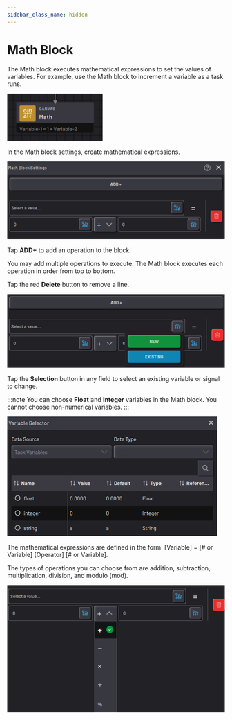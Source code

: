 ```yaml
---
sidebar_class_name: hidden
---
```


# Math Block

The Math block executes mathematical expressions to set the values of variables. For example, use the Math block to increment a variable as a task runs.

![](../Images/TaskCanvasBlockGlossary/Canvas-Math-Block.png)

In the Math block settings, create mathematical expressions.

![](../Images/TaskCanvasBlockGlossary/Canvas-Math-Settings.png)

Tap **ADD+** to add an operation to the block.

You may add multiple operations to execute. The Math block executes each operation in order from top to bottom.

Tap the red **Delete** button to remove a line.

![](../Images/TaskCanvasBlockGlossary/Canvas-Math-Settings-Selector.png)

Tap the **Selection** button in any field to select an existing variable or signal to change.

:::note
You can choose **Float** and **Integer** variables in the Math block. You cannot choose non-numerical variables.
:::

![](../Images/TaskCanvasBlockGlossary/VariableSelector.png)

The mathematical expressions are defined in the form: \[Variable\] = \[\# or Variable\] \[Operator\] \[\# or Variable\].

The types of operations you can choose from are addition, subtraction, multiplication, division, and modulo \(mod\).

![](../Images/TaskCanvasBlockGlossary/Canvas-Math-Settings-Operations.png)

